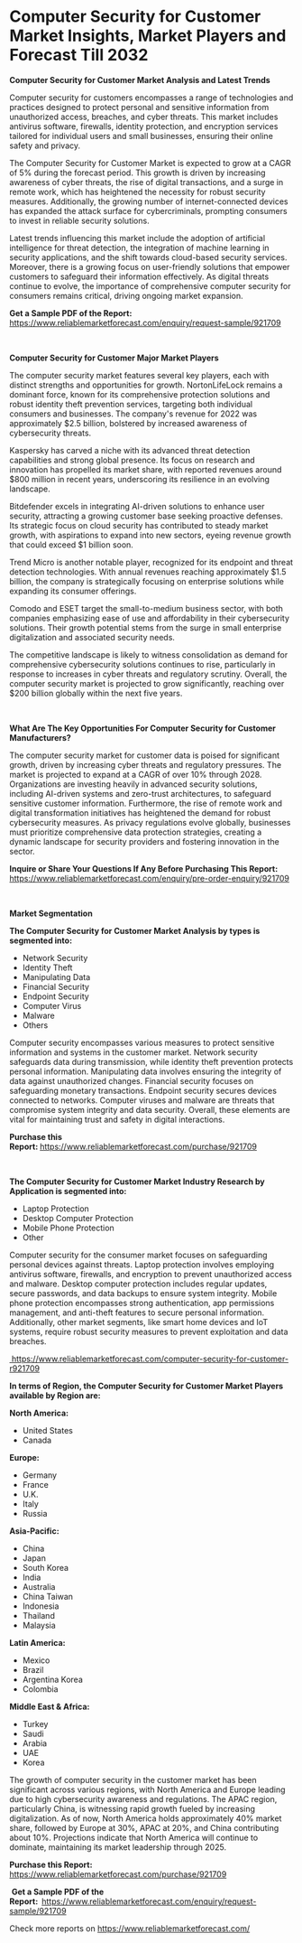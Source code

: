 <p><h1>Computer Security for Customer Market Insights, Market Players and Forecast Till 2032</h1></p><p><strong>Computer Security for Customer Market Analysis and Latest Trends</strong></p>
<p><p>Computer security for customers encompasses a range of technologies and practices designed to protect personal and sensitive information from unauthorized access, breaches, and cyber threats. This market includes antivirus software, firewalls, identity protection, and encryption services tailored for individual users and small businesses, ensuring their online safety and privacy.</p><p>The Computer Security for Customer Market is expected to grow at a CAGR of 5% during the forecast period. This growth is driven by increasing awareness of cyber threats, the rise of digital transactions, and a surge in remote work, which has heightened the necessity for robust security measures. Additionally, the growing number of internet-connected devices has expanded the attack surface for cybercriminals, prompting consumers to invest in reliable security solutions.</p><p>Latest trends influencing this market include the adoption of artificial intelligence for threat detection, the integration of machine learning in security applications, and the shift towards cloud-based security services. Moreover, there is a growing focus on user-friendly solutions that empower customers to safeguard their information effectively. As digital threats continue to evolve, the importance of comprehensive computer security for consumers remains critical, driving ongoing market expansion.</p></p>
<p><strong>Get a Sample PDF of the Report:&nbsp;</strong> <a href="https://www.reliablemarketforecast.com/enquiry/request-sample/921709?utm_campaign=3071&utm_medium=2&utm_source=Github&utm_content=ia&utm_term=07032025&utm_id=computer-security-for-customer">https://www.reliablemarketforecast.com/enquiry/request-sample/921709</a></p>
<p>&nbsp;</p>
<p><strong>Computer Security for Customer Major Market Players</strong></p>
<p><p>The computer security market features several key players, each with distinct strengths and opportunities for growth. NortonLifeLock remains a dominant force, known for its comprehensive protection solutions and robust identity theft prevention services, targeting both individual consumers and businesses. The company's revenue for 2022 was approximately $2.5 billion, bolstered by increased awareness of cybersecurity threats. </p><p>Kaspersky has carved a niche with its advanced threat detection capabilities and strong global presence. Its focus on research and innovation has propelled its market share, with reported revenues around $800 million in recent years, underscoring its resilience in an evolving landscape.</p><p>Bitdefender excels in integrating AI-driven solutions to enhance user security, attracting a growing customer base seeking proactive defenses. Its strategic focus on cloud security has contributed to steady market growth, with aspirations to expand into new sectors, eyeing revenue growth that could exceed $1 billion soon.</p><p>Trend Micro is another notable player, recognized for its endpoint and threat detection technologies. With annual revenues reaching approximately $1.5 billion, the company is strategically focusing on enterprise solutions while expanding its consumer offerings.</p><p>Comodo and ESET target the small-to-medium business sector, with both companies emphasizing ease of use and affordability in their cybersecurity solutions. Their growth potential stems from the surge in small enterprise digitalization and associated security needs.</p><p>The competitive landscape is likely to witness consolidation as demand for comprehensive cybersecurity solutions continues to rise, particularly in response to increases in cyber threats and regulatory scrutiny. Overall, the computer security market is projected to grow significantly, reaching over $200 billion globally within the next five years.</p></p>
<p>&nbsp;</p>
<p><strong>What Are The Key Opportunities For Computer Security for Customer Manufacturers?</strong></p>
<p><p>The computer security market for customer data is poised for significant growth, driven by increasing cyber threats and regulatory pressures. The market is projected to expand at a CAGR of over 10% through 2028. Organizations are investing heavily in advanced security solutions, including AI-driven systems and zero-trust architectures, to safeguard sensitive customer information. Furthermore, the rise of remote work and digital transformation initiatives has heightened the demand for robust cybersecurity measures. As privacy regulations evolve globally, businesses must prioritize comprehensive data protection strategies, creating a dynamic landscape for security providers and fostering innovation in the sector.</p></p>
<p><strong>Inquire or Share Your Questions If Any Before Purchasing This Report:</strong> <a href="https://www.reliablemarketforecast.com/enquiry/pre-order-enquiry/921709?utm_campaign=3071&utm_medium=2&utm_source=Github&utm_content=ia&utm_term=07032025&utm_id=computer-security-for-customer">https://www.reliablemarketforecast.com/enquiry/pre-order-enquiry/921709</a></p>
<p>&nbsp;</p>
<p><strong>Market Segmentation</strong></p>
<p><strong>The Computer Security for Customer Market Analysis by types is segmented into:</strong></p>
<p><ul><li>Network Security</li><li>Identity Theft</li><li>Manipulating Data</li><li>Financial Security</li><li>Endpoint Security</li><li>Computer Virus</li><li>Malware</li><li>Others</li></ul></p>
<p><p>Computer security encompasses various measures to protect sensitive information and systems in the customer market. Network security safeguards data during transmission, while identity theft prevention protects personal information. Manipulating data involves ensuring the integrity of data against unauthorized changes. Financial security focuses on safeguarding monetary transactions. Endpoint security secures devices connected to networks. Computer viruses and malware are threats that compromise system integrity and data security. Overall, these elements are vital for maintaining trust and safety in digital interactions.</p></p>
<p><strong>Purchase this Report:&nbsp;</strong><a href="https://www.reliablemarketforecast.com/purchase/921709?utm_campaign=3071&utm_medium=2&utm_source=Github&utm_content=ia&utm_term=07032025&utm_id=computer-security-for-customer">https://www.reliablemarketforecast.com/purchase/921709</a></p>
<p>&nbsp;</p>
<p><strong>The Computer Security for Customer Market Industry Research by Application is segmented into:</strong></p>
<p><ul><li>Laptop Protection</li><li>Desktop Computer Protection</li><li>Mobile Phone Protection</li><li>Other</li></ul></p>
<p><p>Computer security for the consumer market focuses on safeguarding personal devices against threats. Laptop protection involves employing antivirus software, firewalls, and encryption to prevent unauthorized access and malware. Desktop computer protection includes regular updates, secure passwords, and data backups to ensure system integrity. Mobile phone protection encompasses strong authentication, app permissions management, and anti-theft features to secure personal information. Additionally, other market segments, like smart home devices and IoT systems, require robust security measures to prevent exploitation and data breaches.</p></p>
<p><a href="https://www.reliablemarketforecast.com/computer-security-for-customer-r921709?utm_campaign=3071&utm_medium=2&utm_source=Github&utm_content=ia&utm_term=07032025&utm_id=computer-security-for-customer">&nbsp;https://www.reliablemarketforecast.com/computer-security-for-customer-r921709</a></p>
<p><strong>In terms of Region, the Computer Security for Customer Market Players available by Region are:</strong></p>
<p>
    <p> <strong> North America: </strong>
        <ul>
            <li>United States</li>
            <li>Canada</li>
        </ul>
        </p> 
    <p> <strong> Europe: </strong>
        <ul>
            <li>Germany</li>
            <li>France</li>
            <li>U.K.</li>
            <li>Italy</li>
            <li>Russia</li>
        </ul>
        </p> 
    <p> <strong> Asia-Pacific: </strong>
        <ul>
            <li>China</li>
            <li>Japan</li>
            <li>South Korea</li>
            <li>India</li>
            <li>Australia</li>
            <li>China Taiwan</li>
            <li>Indonesia</li>
            <li>Thailand</li>
            <li>Malaysia</li>
        </ul>
        </p> 
    <p> <strong> Latin America: </strong>
        <ul>
            <li>Mexico</li>
            <li>Brazil</li>
            <li>Argentina Korea</li>
            <li>Colombia</li>
        </ul>
        </p> 
    <p> <strong> Middle East & Africa: </strong>
        <ul>
            <li>Turkey</li>
            <li>Saudi</li>
            <li>Arabia</li>
            <li>UAE</li>
            <li>Korea</li>
        </ul>
    </p>
    </p>
<p><p>The growth of computer security in the customer market has been significant across various regions, with North America and Europe leading due to high cybersecurity awareness and regulations. The APAC region, particularly China, is witnessing rapid growth fueled by increasing digitalization. As of now, North America holds approximately 40% market share, followed by Europe at 30%, APAC at 20%, and China contributing about 10%. Projections indicate that North America will continue to dominate, maintaining its market leadership through 2025.</p></p>
<p><strong>Purchase this Report: </strong><a href="https://www.reliablemarketforecast.com/purchase/921709?utm_campaign=3071&utm_medium=2&utm_source=Github&utm_content=ia&utm_term=07032025&utm_id=computer-security-for-customer">https://www.reliablemarketforecast.com/purchase/921709</a></p>
<p>&nbsp;<strong>Get a Sample PDF of the Report:&nbsp;&nbsp;</strong><a href="https://www.reliablemarketforecast.com/enquiry/request-sample/921709?utm_campaign=3071&utm_medium=2&utm_source=Github&utm_content=ia&utm_term=07032025&utm_id=computer-security-for-customer">https://www.reliablemarketforecast.com/enquiry/request-sample/921709</a></p>
<p><strong></strong></p>
<p>Check more reports on <a href="https://www.reliablemarketforecast.com/?utm_campaign=3071&utm_medium=2&utm_source=Github&utm_content=ia&utm_term=07032025&utm_id=computer-security-for-customer">https://www.reliablemarketforecast.com/</a></p>